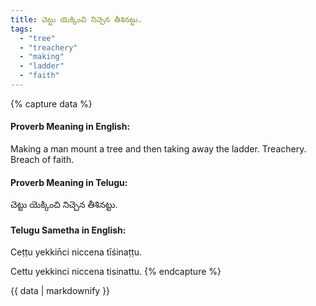 ```yaml
---
title: చెట్టు యెక్కించి నిచ్చెన తీశినట్టు.
tags:
  - "tree"
  - "treachery"
  - "making"
  - "ladder"
  - "faith"
---
```


{% capture data %}
#### Proverb Meaning in English:
Making a man mount a tree and then taking away the ladder.
Treachery. Breach of faith.

#### Proverb Meaning in Telugu:
చెట్టు యెక్కించి నిచ్చెన తీశినట్టు.

#### Telugu Sametha in English:
Ceṭṭu yekkin̄ci niccena tīśinaṭṭu.

Cettu yekkinci niccena tisinattu.
{% endcapture %}

{{ data | markdownify }}

